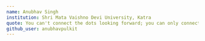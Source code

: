 ```yaml
---
name: Anubhav Singh
institution: Shri Mata Vaishno Devi University, Katra
quote: You can't connect the dots looking forward; you can only connect them looking backward.
github_user: anubhavpulkit
---
```


